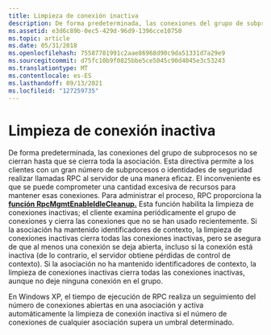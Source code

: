```yaml
---
title: Limpieza de conexión inactiva
description: De forma predeterminada, las conexiones del grupo de subprocesos no se cierran hasta que se cierra toda la asociación.
ms.assetid: e3d6c89b-0ec5-429d-96d9-1396cce10750
ms.topic: article
ms.date: 05/31/2018
ms.openlocfilehash: 75587781991c2aae86968d90c9da51331d7a29e9
ms.sourcegitcommit: d75fc10b9f0825bbe5ce5045c90d4045e3c53243
ms.translationtype: MT
ms.contentlocale: es-ES
ms.lasthandoff: 09/13/2021
ms.locfileid: "127259735"
---
```

# <a name="idle-connection-cleanup"></a>Limpieza de conexión inactiva

De forma predeterminada, las conexiones del grupo de subprocesos no se cierran hasta que se cierra toda la asociación. Esta directiva permite a los clientes con un gran número de subprocesos o identidades de seguridad realizar llamadas RPC al servidor de una manera eficaz. El inconveniente es que se puede comprometer una cantidad excesiva de recursos para mantener esas conexiones. Para administrar el proceso, RPC proporciona la [**función RpcMgmtEnableIdleCleanup.**](/windows/desktop/api/Rpcdce/nf-rpcdce-rpcmgmtenableidlecleanup) Esta función habilita la limpieza de conexiones inactivas; el cliente examina periódicamente el grupo de conexiones y cierra las conexiones que no se han usado recientemente. Si la asociación ha mantenido identificadores de contexto, la limpieza de conexiones inactivas cierra todas las conexiones inactivas, pero se asegura de que al menos una conexión se deja abierta, incluso si la conexión está inactiva (de lo contrario, el servidor obtiene pérdidas de control de contexto). Si la asociación no ha mantenido identificadores de contexto, la limpieza de conexiones inactivas cierra todas las conexiones inactivas, aunque no deje ninguna conexión en el grupo.

En Windows XP, el tiempo de ejecución de RPC realiza un seguimiento del número de conexiones abiertas en una asociación y activa automáticamente la limpieza de conexión inactiva si el número de conexiones de cualquier asociación supera un umbral determinado.

 

 




